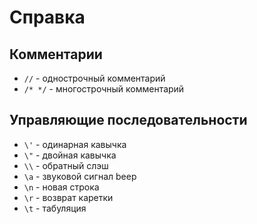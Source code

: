 # Справка
## Комментарии
* `//` - однострочный комментарий
* `/* */` - многострочный комментарий

## Управляющие последовательности
* `\'` - одинарная кавычка
* `\"` - двойная кавычка
* `\\` - обратный слэш
* `\a` - звуковой сигнал beep
* `\n` - новая строка
* `\r` - возврат каретки
* `\t` - табуляция